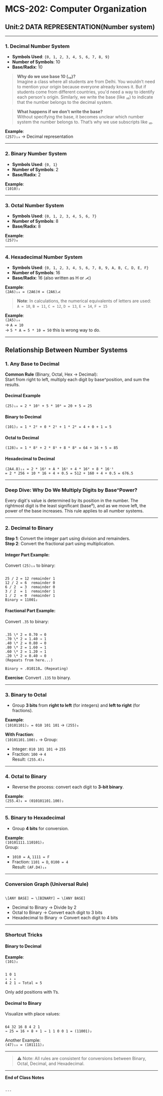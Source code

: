 # MCS-202: Computer Organization  
## Unit:2 DATA REPRESENTATION(Number system)

---

### 1. Decimal Number System

- **Symbols Used**: `{0, 1, 2, 3, 4, 5, 6, 7, 8, 9}`
- **Number of Symbols**: 10  
- **Base/Radix**: 10  

> **Why do we use base 10 (₁₀)?**  
Imagine a class where all students are from Delhi. You wouldn’t need to mention your origin because everyone already knows it. But if students come from different countries, you'd need a way to identify each person's origin. Similarly, we write the base (like ₁₀) to indicate that the number belongs to the decimal system.

> **What happens if we don’t write the base?**  
Without specifying the base, it becomes unclear which number system the number belongs to. That’s why we use subscripts like ₁₀.

**Example**:  
`(257)₁₀` → Decimal representation

---

### 2. Binary Number System

- **Symbols Used**: `{0, 1}`
- **Number of Symbols**: 2  
- **Base/Radix**: 2  

**Example**:  
`(1010)₂`

---

### 3. Octal Number System

- **Symbols Used**: `{0, 1, 2, 3, 4, 5, 6, 7}`
- **Number of Symbols**: 8  
- **Base/Radix**: 8  

**Example**:  
`(257)₈`

---

### 4. Hexadecimal Number System

- **Symbols Used**: `{0, 1, 2, 3, 4, 5, 6, 7, 8, 9, A, B, C, D, E, F}`  
- **Number of Symbols**: 16  
- **Base/Radix**: 16 (also written as H or ⋌)

**Example**:  
`(2A6)₁₆ = (2A6)H = (2A6)⋌`

> **Note**: In calculations, the numerical equivalents of letters are used:  
`A = 10`, `B = 11`, `C = 12`, `D = 13`, `E = 14`, `F = 15`

**Example**:  
`(2A5)₁₆`  
→ `A = 10`  
→ `5 * A = 5 * 10 = 50` 
this is wrong way to do.

---

## Relationship Between Number Systems

### 1. Any Base to Decimal

**Common Rule** (Binary, Octal, Hex → Decimal):  
Start from right to left, multiply each digit by base^position, and sum the results.

#### Decimal Example  
`(25)₁₀ = 2 * 10¹ + 5 * 10⁰ = 20 + 5 = 25`

#### Binary to Decimal  
`(101)₂ = 1 * 2² + 0 * 2¹ + 1 * 2⁰ = 4 + 0 + 1 = 5`

#### Octal to Decimal  
`(128)₈ = 1 * 8² + 2 * 8¹ + 8 * 8⁰ = 64 + 16 + 5 = 85`

#### Hexadecimal to Decimal  
`(2A4.8)₁₆ = 2 * 16² + A * 16¹ + 4 * 16⁰ + 8 * 16⁻¹`  
`= 2 * 256 + 10 * 16 + 4 + 0.5 = 512 + 160 + 4 + 0.5 = 676.5`

---

### Deep Dive: Why Do We Multiply Digits by Base^Power?

Every digit's value is determined by its position in the number. The rightmost digit is the least significant (base⁰), and as we move left, the power of the base increases. This rule applies to all number systems.

---

### 2. Decimal to Binary

**Step 1**: Convert the integer part using division and remainders.  
**Step 2**: Convert the fractional part using multiplication.

#### Integer Part Example:  
Convert `(25)₁₀` to binary:  
```

25 / 2 = 12 remainder 1
12 / 2 = 6  remainder 0
6 / 2  = 3  remainder 0
3 / 2  = 1  remainder 1
1 / 2  = 0  remainder 1
Binary = 11001₂

```

#### Fractional Part Example:  
Convert `.35` to binary:  
```

.35 \* 2 = 0.70 → 0
.70 \* 2 = 1.40 → 1
.40 \* 2 = 0.80 → 0
.80 \* 2 = 1.60 → 1
.60 \* 2 = 1.20 → 1
.20 \* 2 = 0.40 → 0
(Repeats from here...)

Binary ≈ .010110… (Repeating)

```

**Exercise**: Convert `.135` to binary.

---

### 3. Binary to Octal

- Group **3 bits** from **right to left** (for integers) and **left to right** (for fractions).

**Example**:  
`(10101101)₂ = 010 101 101` → `(255)₈`

**With Fraction**:  
`(10101101.100)₂` → Group:
- Integer: `010 101 101` → `255`
- Fraction: `100` → `4`  
Result: `(255.4)₈`

---

### 4. Octal to Binary

- Reverse the process: convert each digit to **3-bit binary**.

**Example**:  
`(255.4)₈ = (010101101.100)₂`

---

### 5. Binary to Hexadecimal

- Group **4 bits** for conversion.

**Example**:  
`(10101111.110101)₂`  
Group:  
- `1010 = A`, `1111 = F`  
- Fraction: `1101 = D`, `0100 = 4`  
Result: `(AF.D4)₁₆`

---

### Conversion Graph (Universal Rule)

```

\[ANY BASE] ↔ \[BINARY] ↔ \[ANY BASE]

```

- Decimal to Binary → Divide by 2  
- Octal to Binary → Convert each digit to 3 bits  
- Hexadecimal to Binary → Convert each digit to 4 bits

---

### Shortcut Tricks

#### Binary to Decimal

**Example**:  
`(101)₂`  
```

1 0 1
↓ ↓ ↓
4 2 1 → Total = 5

```

Only add positions with 1’s.

#### Decimal to Binary

Visualize with place values:  
```

64 32 16 8 4 2 1
→ 25 = 16 + 8 + 1 → 1 1 0 0 1 = (11001)₂

```

Another Example:  
`(47)₁₀ = (101111)₂`

---

> ⚠️ Note: All rules are consistent for conversions between Binary, Octal, Decimal, and Hexadecimal.

---

**End of Class Notes**
```

---
